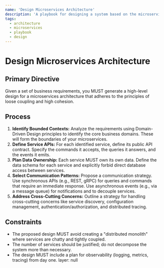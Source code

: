 ```yaml
---
name: 'Design Microservices Architecture'
description: 'A playbook for designing a system based on the microservices architectural style.'
tags:
  - architecture
  - microservices
  - playbook
  - design
---
```


# Design Microservices Architecture

## Primary Directive

Given a set of business requirements, you MUST generate a high-level design for a microservices architecture that adheres to the principles of loose coupling and high cohesion.

## Process

1.  **Identify Bounded Contexts:** Analyze the requirements using Domain-Driven Design principles to identify the core business domains. These will form the boundaries of your microservices.
2.  **Define Service APIs:** For each identified service, define its public API contract. Specify the commands it accepts, the queries it answers, and the events it emits.
3.  **Plan Data Ownership:** Each service MUST own its own data. Define the data schema for each service and explicitly forbid direct database access between services.
4.  **Select Communication Patterns:** Propose a communication strategy. Use synchronous APIs (e.g., REST, gRPC) for queries and commands that require an immediate response. Use asynchronous events (e.g., via a message queue) for notifications and to decouple services.
5.  **Address Cross-Cutting Concerns:** Outline a strategy for handling cross-cutting concerns like service discovery, configuration management, authentication/authorization, and distributed tracing.

## Constraints

- The proposed design MUST avoid creating a "distributed monolith" where services are chatty and tightly coupled.
- The number of services should be justified; do not decompose the system more than necessary.
- The design MUST include a plan for observability (logging, metrics, tracing) from day one.
layer: null

